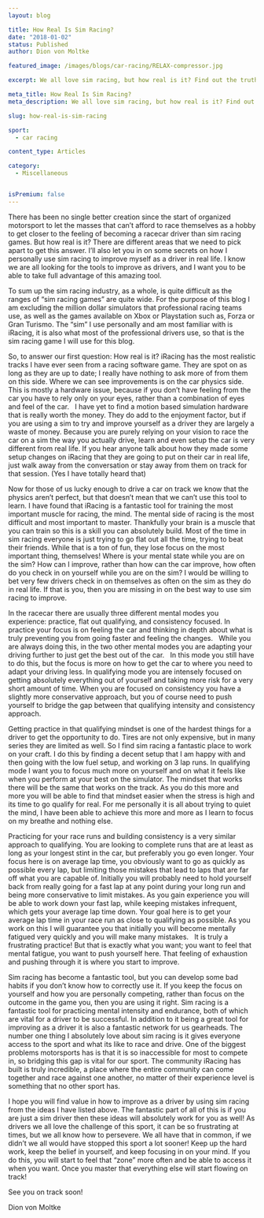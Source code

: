 ```yaml
---
layout: blog

title: How Real Is Sim Racing?
date: "2018-01-02"
status: Published
author: Dion von Moltke

featured_image: /images/blogs/car-racing/RELAX-compressor.jpg

excerpt: We all love sim racing, but how real is it? Find out the truth from professional racecar drivers here.

meta_title: How Real Is Sim Racing?
meta_description: We all love sim racing, but how real is it? Find out the truth from professional racecar drivers here.

slug: how-real-is-sim-racing

sport:
  - car racing

content_type: Articles

category:
  - Miscellaneous 


isPremium: false
---
```


There has been no single better creation since the start of organized motorsport to let the masses that can’t afford to race themselves as a hobby to get closer to the feeling of becoming a racecar driver than sim racing games. But how real is it? There are different areas that we need to pick apart to get this answer. I’ll also let you in on some secrets on how I personally use sim racing to improve myself as a driver in real life. I know we are all looking for the tools to improve as drivers, and I want you to be able to take full advantage of this amazing tool.

To sum up the sim racing industry, as a whole, is quite difficult as the ranges of “sim racing games” are quite wide. For the purpose of this blog I am excluding the million dollar simulators that professional racing teams use, as well as the games available on Xbox or Playstation such as, Forza or Gran Turismo. The “sim” I use personally and am most familiar with is iRacing, it is also what most of the professional drivers use, so that is the sim racing game I will use for this blog.

So, to answer our first question: How real is it? iRacing has the most realistic tracks I have ever seen from a racing software game. They are spot on as long as they are up to date; I really have nothing to ask more of from them on this side. Where we can see improvements is on the car physics side. This is mostly a hardware issue, because if you don’t have feeling from the car you have to rely only on your eyes, rather than a combination of eyes and feel of the car.   I have yet to find a motion based simulation hardware that is really worth the money. They do add to the enjoyment factor, but if you are using a sim to try and improve yourself as a driver they are largely a waste of money. Because you are purely relying on your vision to race the car on a sim the way you actually drive, learn and even setup the car is very different from real life. If you hear anyone talk about how they made some setup changes on iRacing that they are going to put on their car in real life, just walk away from the conversation or stay away from them on track for that session. (Yes I have totally heard that)

Now for those of us lucky enough to drive a car on track we know that the physics aren’t perfect, but that doesn’t mean that we can’t use this tool to learn. I have found that iRacing is a fantastic tool for training the most important muscle for racing, the mind. The mental side of racing is the most difficult and most important to master. Thankfully your brain is a muscle that you can train so this is a skill you can absolutely build. Most of the time in sim racing everyone is just trying to go flat out all the time, trying to beat their friends. While that is a ton of fun, they lose focus on the most important thing, themselves! Where is your mental state while you are on the sim? How can I improve, rather than how can the car improve, how often do you check in on yourself while you are on the sim? I would be willing to bet very few drivers check in on themselves as often on the sim as they do in real life. If that is you, then you are missing in on the best way to use sim racing to improve.

In the racecar there are usually three different mental modes you experience: practice, flat out qualifying, and consistency focused. In practice your focus is on feeling the car and thinking in depth about what is truly preventing you from going faster and feeling the changes.   While you are always doing this, in the two other mental modes you are adapting your driving further to just get the best out of the car.   In this mode you still have to do this, but the focus is more on how to get the car to where you need to adapt your driving less. In qualifying mode you are intensely focused on getting absolutely everything out of yourself and taking more risk for a very short amount of time. When you are focused on consistency you have a slightly more conservative approach, but you of course need to push yourself to bridge the gap between that qualifying intensity and consistency approach.

Getting practice in that qualifying mindset is one of the hardest things for a driver to get the opportunity to do. Tires are not only expensive, but in many series they are limited as well. So I find sim racing a fantastic place to work on your craft. I do this by finding a decent setup that I am happy with and then going with the low fuel setup, and working on 3 lap runs. In qualifying mode I want you to focus much more on yourself and on what it feels like when you perform at your best on the simulator. The mindset that works there will be the same that works on the track. As you do this more and more you will be able to find that mindset easier when the stress is high and its time to go qualify for real. For me personally it is all about trying to quiet the mind, I have been able to achieve this more and more as I learn to focus on my breathe and nothing else.

Practicing for your race runs and building consistency is a very similar approach to qualifying. You are looking to complete runs that are at least as long as your longest stint in the car, but preferably you go even longer. Your focus here is on average lap time, you obviously want to go as quickly as possible every lap, but limiting those mistakes that lead to laps that are far off what you are capable of. Initially you will probably need to hold yourself back from really going for a fast lap at any point during your long run and being more conservative to limit mistakes. As you gain experience you will be able to work down your fast lap, while keeping mistakes infrequent, which gets your average lap time down. Your goal here is to get your average lap time in your race run as close to qualifying as possible. As you work on this I will guarantee you that initially you will become mentally fatigued very quickly and you will make many mistakes.   It is truly a frustrating practice! But that is exactly what you want; you want to feel that mental fatigue, you want to push yourself here. That feeling of exhaustion and pushing through it is where you start to improve.

Sim racing has become a fantastic tool, but you can develop some bad habits if you don’t know how to correctly use it. If you keep the focus on yourself and how you are personally competing, rather than focus on the outcome in the game you, then you are using it right. Sim racing is a fantastic tool for practicing mental intensity and endurance, both of which are vital for a driver to be successful. In addition to it being a great tool for improving as a driver it is also a fantastic network for us gearheads. The number one thing I absolutely love about sim racing is it gives everyone access to the sport and what its like to race and drive. One of the biggest problems motorsports has is that it is so inaccessible for most to compete in, so bridging this gap is vital for our sport. The community iRacing has built is truly incredible, a place where the entire community can come together and race against one another, no matter of their experience level is something that no other sport has.

I hope you will find value in how to improve as a driver by using sim racing from the ideas I have listed above. The fantastic part of all of this is if you are just a sim driver then these ideas will absolutely work for you as well! As drivers we all love the challenge of this sport, it can be so frustrating at times, but we all know how to persevere. We all have that in common, if we didn’t we all would have stopped this sport a lot sooner! Keep up the hard work, keep the belief in yourself, and keep focusing in on your mind. If you do this, you will start to feel that “zone” more often and be able to access it when you want. Once you master that everything else will start flowing on track!

See you on track soon!

Dion von Moltke
